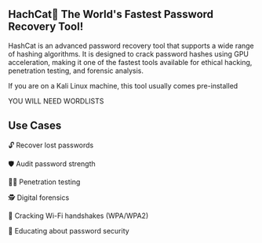 ## HachCat🔐 The World's Fastest Password Recovery Tool!

HashCat is an advanced password recovery tool that supports a wide range of hashing algorithms. 
It is designed to crack password hashes using GPU acceleration, making it one of the fastest tools available for ethical hacking, penetration testing, and forensic analysis.

If you are on a Kali Linux machine, this tool usually comes pre-installed

YOU WILL NEED WORDLISTS

## Use Cases


🔓 Recover lost passwords

🛡️ Audit password strength

🧑‍💻 Penetration testing

🕵️ Digital forensics

🔐 Cracking Wi-Fi handshakes (WPA/WPA2)

🧠 Educating about password security

